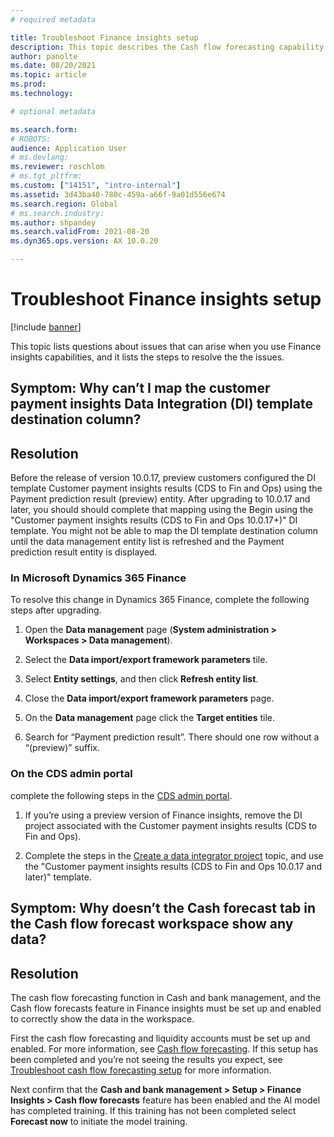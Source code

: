 ```yaml
---
# required metadata

title: Troubleshoot Finance insights setup
description: This topic describes the Cash flow forecasting capability.
author: panolte
ms.date: 08/20/2021
ms.topic: article
ms.prod: 
ms.technology: 

# optional metadata

ms.search.form: 
# ROBOTS: 
audience: Application User
# ms.devlang: 
ms.reviewer: roschlom
# ms.tgt_pltfrm: 
ms.custom: ["14151", "intro-internal"]
ms.assetid: 3d43ba40-780c-459a-a66f-9a01d556e674
ms.search.region: Global
# ms.search.industry: 
ms.author: shpandey
ms.search.validFrom: 2021-08-20
ms.dyn365.ops.version: AX 10.0.20

---
```


# Troubleshoot Finance insights setup

[!include [banner](../includes/banner.md)]

This topic lists questions about issues that can arise when you use Finance insights capabilities, and it lists the steps to resolve the the issues. 

## Symptom: Why can’t I map the customer payment insights Data Integration (DI) template destination column?

## Resolution

Before the release of version 10.0.17, preview customers configured the DI template Customer payment insights results (CDS to Fin and Ops) using the Payment prediction result (preview) entity. After upgrading to 10.0.17 and later, you should should complete that mapping using the Begin using the "Customer payment insights results (CDS to Fin and Ops 10.0.17+)" DI template. You might not be able to map the DI template destination column until the data management entity list is refreshed and the Payment prediction result entity is displayed.

### In Microsoft Dynamics 365 Finance

To resolve this change in Dynamics 365 Finance, complete the following steps after upgrading.

1. Open the **Data management** page (**System administration > Workspaces > Data management**).

2. Select the **Data import/export framework parameters** tile.

3. Select **Entity settings**, and then click **Refresh entity list**.

4. Close the **Data import/export framework parameters** page.

5. On the **Data management** page click the **Target entities** tile.

6. Search for “Payment prediction result”. There should one row without a “(preview)” suffix.

### On the CDS admin portal

complete the following steps in the [CDS admin portal]( https://admin.powerplatform.microsoft.com/environments).

1. If you’re using a preview version of Finance insights, remove the DI project associated with the Customer payment insights results (CDS to Fin and Ops).

2. Complete the steps in the [Create a data integrator project](create-data-integrate-project.md) topic, and use the "Customer payment insights results (CDS to Fin and Ops 10.0.17 and later)" template.

## Symptom: Why doesn’t the Cash forecast tab in the Cash flow forecast workspace show any data?

## Resolution

The cash flow forecasting function in Cash and bank management, and the Cash flow forecasts feature in Finance insights must be set up and enabled to correctly show the data in the workspace.  

First the cash flow forecasting and liquidity accounts must be set up and enabled. For more information, see [Cash flow forecasting](../cash-bank-management/cash-flow-forecasting.md). If this setup has been completed and you’re not seeing the results you expect, see [Troubleshoot cash flow forecasting setup](../cash-bank-management/cash-flow-forecasting-tsg.md) for more information.

Next confirm that the **Cash and bank management > Setup > Finance Insights > Cash flow forecasts** feature has been enabled and the AI model has completed training. If this training has not been completed select **Forecast now** to initiate the model training.
